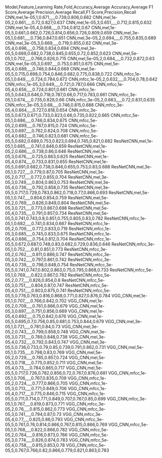 Model,Feature,Learning Rate,Fold,Accuracy,Average Accuracy,Average F1 Score,Average Precision,Average Recall,F1 Score,Precision,Recall
CNN,mel,1e-05,1,0.671,,,,,0.739,0.806,0.682
CNN,mel,1e-05,2,0.661,,,,,0.72,0.827,0.637
CNN,mel,1e-05,3,0.651,,,,,0.712,0.815,0.632
CNN,mel,1e-05,4,0.668,,,,,0.734,0.812,0.67
CNN,mel,1e-05,5,0.661,0.662,0.726,0.814,0.656,0.726,0.809,0.659
CNN,mel,3e-05,1,0.681,,,,,0.736,0.847,0.651
CNN,mel,3e-05,2,0.694,,,,,0.755,0.835,0.689
CNN,mel,3e-05,3,0.669,,,,,0.719,0.855,0.62
CNN,mel,3e-05,4,0.696,,,,,0.758,0.834,0.694
CNN,mel,3e-05,5,0.669,0.682,0.738,0.845,0.655,0.72,0.852,0.623
CNN,mel,5e-05,1,0.702,,,,,0.766,0.826,0.715
CNN,mel,5e-05,2,0.684,,,,,0.732,0.872,0.63
CNN,mel,5e-05,3,0.697,,,,,0.753,0.851,0.675
CNN,mel,5e-05,4,0.689,,,,,0.746,0.844,0.669
CNN,mel,5e-05,5,0.715,0.698,0.754,0.846,0.682,0.775,0.838,0.722
CNN,mfcc,1e-05,1,0.649,,,,,0.724,0.784,0.672
CNN,mfcc,1e-05,2,0.632,,,,,0.704,0.78,0.642
CNN,mfcc,1e-05,3,0.649,,,,,0.721,0.787,0.666
CNN,mfcc,1e-05,4,0.656,,,,,0.724,0.801,0.661
CNN,mfcc,1e-05,5,0.643,0.646,0.718,0.787,0.66,0.717,0.783,0.661
CNN,mfcc,3e-05,1,0.674,,,,,0.735,0.828,0.66
CNN,mfcc,3e-05,2,0.663,,,,,0.72,0.831,0.635
CNN,mfcc,3e-05,3,0.68,,,,,0.746,0.815,0.688
CNN,mfcc,3e-05,4,0.664,,,,,0.727,0.818,0.654
CNN,mfcc,3e-05,5,0.673,0.671,0.733,0.823,0.66,0.735,0.822,0.665
CNN,mfcc,5e-05,1,0.686,,,,,0.746,0.834,0.675
CNN,mfcc,5e-05,2,0.699,,,,,0.767,0.815,0.724
CNN,mfcc,5e-05,3,0.697,,,,,0.762,0.824,0.708
CNN,mfcc,5e-05,4,0.682,,,,,0.746,0.823,0.681
CNN,mfcc,5e-05,5,0.682,0.689,0.753,0.823,0.694,0.745,0.821,0.682
ResNetCNN,mel,1e-05,1,0.685,,,,,0.741,0.846,0.659
ResNetCNN,mel,1e-05,2,0.686,,,,,0.738,0.86,0.646
ResNetCNN,mel,1e-05,3,0.676,,,,,0.725,0.863,0.625
ResNetCNN,mel,1e-05,4,0.674,,,,,0.733,0.831,0.655
ResNetCNN,mel,1e-05,5,0.691,0.682,0.738,0.846,0.655,0.753,0.83,0.688
ResNetCNN,mel,3e-05,1,0.727,,,,,0.779,0.87,0.705
ResNetCNN,mel,3e-05,2,0.717,,,,,0.772,0.855,0.704
ResNetCNN,mel,3e-05,3,0.749,,,,,0.804,0.863,0.753
ResNetCNN,mel,3e-05,4,0.736,,,,,0.792,0.858,0.735
ResNetCNN,mel,3e-05,5,0.717,0.729,0.783,0.862,0.718,0.77,0.866,0.693
ResNetCNN,mel,5e-05,1,0.747,,,,,0.804,0.854,0.759
ResNetCNN,mel,5e-05,2,0.769,,,,,0.826,0.849,0.804
ResNetCNN,mel,5e-05,3,0.721,,,,,0.773,0.867,0.698
ResNetCNN,mel,5e-05,4,0.735,,,,,0.791,0.857,0.734
ResNetCNN,mel,5e-05,5,0.741,0.743,0.8,0.851,0.755,0.805,0.83,0.782
ResNetCNN,mfcc,1e-05,1,0.682,,,,,0.741,0.834,0.667
ResNetCNN,mfcc,1e-05,2,0.709,,,,,0.772,0.833,0.719
ResNetCNN,mfcc,1e-05,3,0.685,,,,,0.745,0.833,0.675
ResNetCNN,mfcc,1e-05,4,0.686,,,,,0.754,0.812,0.704
ResNetCNN,mfcc,1e-05,5,0.672,0.687,0.748,0.83,0.682,0.729,0.836,0.646
ResNetCNN,mfcc,3e-05,1,0.752,,,,,0.81,0.851,0.773
ResNetCNN,mfcc,3e-05,2,0.762,,,,,0.811,0.886,0.747
ResNetCNN,mfcc,3e-05,3,0.742,,,,,0.797,0.861,0.742
ResNetCNN,mfcc,3e-05,4,0.739,,,,,0.798,0.848,0.754
ResNetCNN,mfcc,3e-05,5,0.741,0.747,0.802,0.863,0.75,0.795,0.868,0.733
ResNetCNN,mfcc,5e-05,1,0.769,,,,,0.822,0.867,0.782
ResNetCNN,mfcc,5e-05,2,0.77,,,,,0.826,0.854,0.8
ResNetCNN,mfcc,5e-05,3,0.751,,,,,0.804,0.87,0.747
ResNetCNN,mfcc,5e-05,4,0.751,,,,,0.803,0.875,0.741
ResNetCNN,mfcc,5e-05,5,0.776,0.763,0.816,0.868,0.771,0.827,0.876,0.784
VGG_CNN,mel,1e-05,1,0.707,,,,,0.766,0.842,0.702
VGG_CNN,mel,1e-05,2,0.709,,,,,0.761,0.866,0.679
VGG_CNN,mel,1e-05,3,0.697,,,,,0.751,0.856,0.669
VGG_CNN,mel,1e-05,4,0.692,,,,,0.75,0.842,0.676
VGG_CNN,mel,1e-05,5,0.695,0.7,0.756,0.85,0.681,0.753,0.844,0.679
VGG_CNN,mel,3e-05,1,0.721,,,,,0.781,0.84,0.73
VGG_CNN,mel,3e-05,2,0.743,,,,,0.799,0.858,0.748
VGG_CNN,mel,3e-05,3,0.731,,,,,0.789,0.848,0.738
VGG_CNN,mel,3e-05,4,0.732,,,,,0.792,0.843,0.747
VGG_CNN,mel,3e-05,5,0.736,0.733,0.79,0.85,0.739,0.791,0.862,0.731
VGG_CNN,mel,5e-05,1,0.735,,,,,0.798,0.83,0.769
VGG_CNN,mel,5e-05,2,0.729,,,,,0.785,0.857,0.724
VGG_CNN,mel,5e-05,3,0.718,,,,,0.775,0.852,0.711
VGG_CNN,mel,5e-05,4,0.73,,,,,0.784,0.865,0.717
VGG_CNN,mel,5e-05,5,0.717,0.726,0.782,0.856,0.72,0.767,0.876,0.681
VGG_CNN,mfcc,1e-05,1,0.706,,,,,0.767,0.835,0.709
VGG_CNN,mfcc,1e-05,2,0.724,,,,,0.777,0.866,0.705
VGG_CNN,mfcc,1e-05,3,0.713,,,,,0.771,0.849,0.706
VGG_CNN,mfcc,1e-05,4,0.717,,,,,0.775,0.846,0.715
VGG_CNN,mfcc,1e-05,5,0.711,0.714,0.771,0.849,0.707,0.767,0.85,0.699
VGG_CNN,mfcc,3e-05,1,0.767,,,,,0.819,0.873,0.771
VGG_CNN,mfcc,3e-05,2,0.76,,,,,0.815,0.862,0.773
VGG_CNN,mfcc,3e-05,3,0.741,,,,,0.794,0.87,0.73
VGG_CNN,mfcc,3e-05,4,0.77,,,,,0.825,0.86,0.793
VGG_CNN,mfcc,3e-05,5,0.761,0.76,0.814,0.866,0.767,0.815,0.866,0.769
VGG_CNN,mfcc,5e-05,1,0.768,,,,,0.822,0.866,0.782
VGG_CNN,mfcc,5e-05,2,0.764,,,,,0.816,0.873,0.766
VGG_CNN,mfcc,5e-05,3,0.774,,,,,0.826,0.874,0.783
VGG_CNN,mfcc,5e-05,4,0.758,,,,,0.815,0.853,0.78
VGG_CNN,mfcc,5e-05,5,0.767,0.766,0.82,0.866,0.779,0.821,0.863,0.783
